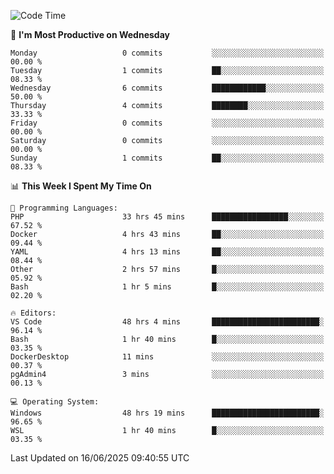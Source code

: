 <!--START_SECTION:waka-->
![Code Time](http://img.shields.io/badge/Code%20Time-5%2C098%20hrs%2046%20mins-blue)

📅 **I'm Most Productive on Wednesday** 

```text
Monday                   0 commits           ░░░░░░░░░░░░░░░░░░░░░░░░░   00.00 % 
Tuesday                  1 commits           ██░░░░░░░░░░░░░░░░░░░░░░░   08.33 % 
Wednesday                6 commits           ████████████░░░░░░░░░░░░░   50.00 % 
Thursday                 4 commits           ████████░░░░░░░░░░░░░░░░░   33.33 % 
Friday                   0 commits           ░░░░░░░░░░░░░░░░░░░░░░░░░   00.00 % 
Saturday                 0 commits           ░░░░░░░░░░░░░░░░░░░░░░░░░   00.00 % 
Sunday                   1 commits           ██░░░░░░░░░░░░░░░░░░░░░░░   08.33 % 
```


📊 **This Week I Spent My Time On** 

```text
💬 Programming Languages: 
PHP                      33 hrs 45 mins      █████████████████░░░░░░░░   67.52 % 
Docker                   4 hrs 43 mins       ██░░░░░░░░░░░░░░░░░░░░░░░   09.44 % 
YAML                     4 hrs 13 mins       ██░░░░░░░░░░░░░░░░░░░░░░░   08.44 % 
Other                    2 hrs 57 mins       █░░░░░░░░░░░░░░░░░░░░░░░░   05.92 % 
Bash                     1 hr 5 mins         █░░░░░░░░░░░░░░░░░░░░░░░░   02.20 % 

🔥 Editors: 
VS Code                  48 hrs 4 mins       ████████████████████████░   96.14 % 
Bash                     1 hr 40 mins        █░░░░░░░░░░░░░░░░░░░░░░░░   03.35 % 
DockerDesktop            11 mins             ░░░░░░░░░░░░░░░░░░░░░░░░░   00.37 % 
pgAdmin4                 3 mins              ░░░░░░░░░░░░░░░░░░░░░░░░░   00.13 % 

💻 Operating System: 
Windows                  48 hrs 19 mins      ████████████████████████░   96.65 % 
WSL                      1 hr 40 mins        █░░░░░░░░░░░░░░░░░░░░░░░░   03.35 % 
```


 Last Updated on 16/06/2025 09:40:55 UTC
<!--END_SECTION:waka-->
